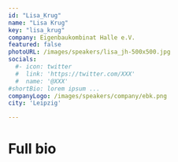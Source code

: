 ```yaml
---
id: "Lisa_Krug"
name: "Lisa Krug"
key: "lisa_krug"
company: Eigenbaukombinat Halle e.V.
featured: false
photoURL: /images/speakers/lisa_jh-500x500.jpg
socials:
  #- icon: twitter
  #  link: 'https://twitter.com/XXX'
  #  name: '@XXX'
#shortBio: lorem ipsum ...
companyLogo: /images/speakers/company/ebk.png
city: 'Leipzig'

---
```


# Full bio
